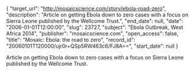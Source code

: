 {
  "target_url": "http://mosaicscience.com/story/ebola-road-zero", 
  "description": "Article on getting Ebola down to zero cases with a focus on Sierra Leone published by the Wellcome Trust.", 
  "end_date": null, 
  "date": "2006-01-01T12:00:00", 
  "slug": 23727, 
  "subject": "Ebola Outbreak, West Africa 2014", 
  "publisher": "mosaicscience.com", 
  "open_access": false, 
  "title": "Mosaic: Ebola: the road to zero", 
  "record_id": "20060101T120000/ujr0r+QSp5RW463c6/FJ8A==", 
  "start_date": null
}

Article on getting Ebola down to zero cases with a focus on Sierra Leone published by the Wellcome Trust.
